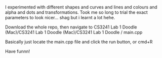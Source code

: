 <TITLE>
  My First OpenGL project :O
</TITLE>

<p>
  I experimented with different shapes and curves and lines and colours and alpha and dots and transformations. Took me so long to trial the exact parameters to look nicer... shag but i learnt a lot hehe.
</p>

<p>
  Download the whole repo, then navigate to CS3241 Lab 1 Doodle (Mac)/CS3241 Lab 1 Doodle (Mac)/CS3241 Lab 1 Doodle / main.cpp
</p>

Basically just locate the main.cpp file and click the run button, or cmd+R

Have funnn!
